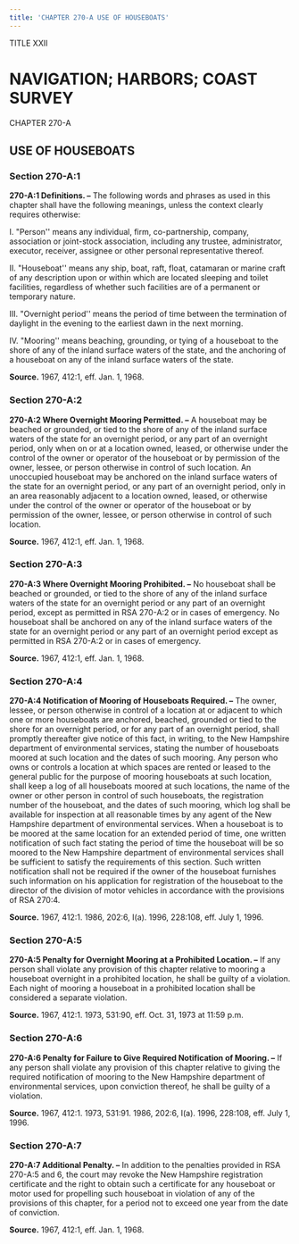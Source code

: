 ```yaml
---
title: 'CHAPTER 270-A USE OF HOUSEBOATS'
---
```


TITLE XXII
                                             
NAVIGATION; HARBORS; COAST SURVEY
=================================

CHAPTER 270-A
                                             
USE OF HOUSEBOATS
-----------------

### Section 270-A:1

 **270-A:1 Definitions. –** The following words and phrases as used
in this chapter shall have the following meanings, unless the context
clearly requires otherwise:
                                             
 I. "Person'' means any individual, firm, co-partnership, company,
association or joint-stock association, including any trustee,
administrator, executor, receiver, assignee or other personal
representative thereof.
                                             
 II. "Houseboat'' means any ship, boat, raft, float, catamaran or
marine craft of any description upon or within which are located
sleeping and toilet facilities, regardless of whether such facilities
are of a permanent or temporary nature.
                                             
 III. "Overnight period'' means the period of time between the
termination of daylight in the evening to the earliest dawn in the next
morning.
                                             
 IV. "Mooring'' means beaching, grounding, or tying of a houseboat to
the shore of any of the inland surface waters of the state, and the
anchoring of a houseboat on any of the inland surface waters of the
state.

**Source.** 1967, 412:1, eff. Jan. 1, 1968.

### Section 270-A:2

 **270-A:2 Where Overnight Mooring Permitted. –** A houseboat may be
beached or grounded, or tied to the shore of any of the inland surface
waters of the state for an overnight period, or any part of an overnight
period, only when on or at a location owned, leased, or otherwise under
the control of the owner or operator of the houseboat or by permission
of the owner, lessee, or person otherwise in control of such location.
An unoccupied houseboat may be anchored on the inland surface waters of
the state for an overnight period, or any part of an overnight period,
only in an area reasonably adjacent to a location owned, leased, or
otherwise under the control of the owner or operator of the houseboat or
by permission of the owner, lessee, or person otherwise in control of
such location.

**Source.** 1967, 412:1, eff. Jan. 1, 1968.

### Section 270-A:3

 **270-A:3 Where Overnight Mooring Prohibited. –** No houseboat shall
be beached or grounded, or tied to the shore of any of the inland
surface waters of the state for an overnight period or any part of an
overnight period, except as permitted in RSA 270-A:2 or in cases of
emergency. No houseboat shall be anchored on any of the inland surface
waters of the state for an overnight period or any part of an overnight
period except as permitted in RSA 270-A:2 or in cases of emergency.

**Source.** 1967, 412:1, eff. Jan. 1, 1968.

### Section 270-A:4

 **270-A:4 Notification of Mooring of Houseboats Required. –** The
owner, lessee, or person otherwise in control of a location at or
adjacent to which one or more houseboats are anchored, beached, grounded
or tied to the shore for an overnight period, or for any part of an
overnight period, shall promptly thereafter give notice of this fact, in
writing, to the New Hampshire department of environmental services,
stating the number of houseboats moored at such location and the dates
of such mooring. Any person who owns or controls a location at which
spaces are rented or leased to the general public for the purpose of
mooring houseboats at such location, shall keep a log of all houseboats
moored at such locations, the name of the owner or other person in
control of such houseboats, the registration number of the houseboat,
and the dates of such mooring, which log shall be available for
inspection at all reasonable times by any agent of the New Hampshire
department of environmental services. When a houseboat is to be moored
at the same location for an extended period of time, one written
notification of such fact stating the period of time the houseboat will
be so moored to the New Hampshire department of environmental services
shall be sufficient to satisfy the requirements of this section. Such
written notification shall not be required if the owner of the houseboat
furnishes such information on his application for registration of the
houseboat to the director of the division of motor vehicles in
accordance with the provisions of RSA 270:4.

**Source.** 1967, 412:1. 1986, 202:6, I(a). 1996, 228:108, eff. July 1,
1996.

### Section 270-A:5

 **270-A:5 Penalty for Overnight Mooring at a Prohibited Location.
–** If any person shall violate any provision of this chapter relative
to mooring a houseboat overnight in a prohibited location, he shall be
guilty of a violation. Each night of mooring a houseboat in a prohibited
location shall be considered a separate violation.

**Source.** 1967, 412:1. 1973, 531:90, eff. Oct. 31, 1973 at 11:59 p.m.

### Section 270-A:6

 **270-A:6 Penalty for Failure to Give Required Notification of
Mooring. –** If any person shall violate any provision of this chapter
relative to giving the required notification of mooring to the New
Hampshire department of environmental services, upon conviction thereof,
he shall be guilty of a violation.

**Source.** 1967, 412:1. 1973, 531:91. 1986, 202:6, I(a). 1996, 228:108,
eff. July 1, 1996.

### Section 270-A:7

 **270-A:7 Additional Penalty. –** In addition to the penalties
provided in RSA 270-A:5 and 6, the court may revoke the New Hampshire
registration certificate and the right to obtain such a certificate for
any houseboat or motor used for propelling such houseboat in violation
of any of the provisions of this chapter, for a period not to exceed one
year from the date of conviction.

**Source.** 1967, 412:1, eff. Jan. 1, 1968.
